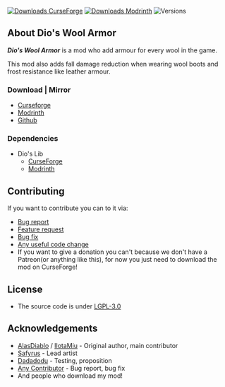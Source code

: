 [![Downloads CurseForge](https://img.shields.io/curseforge/dt/236888?style=for-the-badge&logo=curseforge&labelColor=2D2D2D&color=f16436)](https://www.curseforge.com/minecraft/mc-mods/recycling-factory)
[![Downloads Modrinth](https://img.shields.io/modrinth/dt/ULum2LqY?style=for-the-badge&logo=modrinth&labelColor=2D2D2D&color=00AF5C)](https://modrinth.com/mod/recycling-factory)
![Versions](http://cf.way2muchnoise.eu/versions/236888.svg?badge_style=for_the_badge)

## About Dio's Wool Armor

***Dio's Wool Armor*** is a mod who add armour for every wool in the game.

This mod also adds fall damage reduction when wearing wool boots and frost resistance like leather armour.

### Download | Mirror

- [Curseforge](https://www.curseforge.com/minecraft/mc-mods/wool-armor)
- [Modrinth](https://modrinth.com/mod/alasdiablo-wool-armor)
- [Github](https://github.com/Janoeo/Janoeo/Wool-Armor)

### Dependencies

- Dio's Lib
  - [CurseForge](https://www.curseforge.com/minecraft/mc-mods/diabololib)
  - [Modrinth](https://modrinth.com/mod/diabololib)

## Contributing

If you want to contribute you can to it via:

- [Bug report](https://github.com/Janoeo/Wool-Armor/issues)
- [Feature request](https://github.com/Janoeo/Wool-Armor/issues)
- [Bug fix](https://github.com/Janoeo/Wool-Armor/pulls)
- [Any useful code change](https://github.com/Janoeo/Wool-Armor/pulls)
- If you want to give a donation you can't because we don't have a Patreon(or anything like this), for now you just need
  to download the mod on CurseForge!

## License

- The source code is under [LGPL-3.0](https://www.gnu.org/licenses/lgpl-3.0.en.html)

## Acknowledgements

- [AlasDiablo](https://github.com/AlasDiablo) / [lIotaMiu](https://github.com/liotamiu) - Original author, main contributor
- [Safyrus](https://github.com/Safyrus) - Lead artist
- [Dadadodu](https://github.com/Dadadodu) - Testing, proposition
- [Any Contributor](https://github.com/Janoeo/Wool-Armor/graphs/contributors) - Bug report, bug fix
- And people who download my mod!
